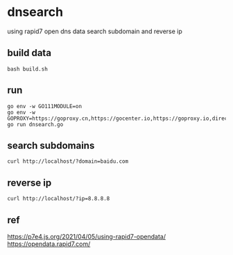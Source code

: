 # dnsearch
using rapid7 open dns data search subdomain and reverse ip

## build data
`bash build.sh`


## run
```
go env -w GO111MODULE=on
go env -w GOPROXY=https://goproxy.cn,https://gocenter.io,https://goproxy.io,direct
go run dnsearch.go
```


## search subdomains

`curl http://localhost/?domain=baidu.com`


## reverse ip

`curl http://localhost/?ip=8.8.8.8`


## ref
https://p7e4.js.org/2021/04/05/using-rapid7-opendata/
https://opendata.rapid7.com/
